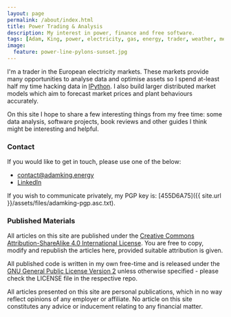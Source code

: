 ```yaml
---
layout: page
permalink: /about/index.html
title: Power Trading & Analysis
description: My interest in power, finance and free software. 
tags: [Adam, King, power, electricity, gas, energy, trader, weather, meteorology]
image:
  feature: power-line-pylons-sunset.jpg
---
```


I'm a trader in the European electricity markets.  These markets provide many opportunities to analyse data and optimise assets so I spend at-least half my time hacking data in [IPython](http://ipython.org).  I also build larger distributed market models which aim to forecast market prices and plant behaviours accurately.

On this site I hope to share a few interesting things from my free time: some data analysis, software projects, book reviews and other guides I think might be interesting and helpful.


### Contact

If you would like to get in touch, please use one of the below:

- [contact@adamking.energy](mailto:contact@adamking.energy)
- [LinkedIn](https://www.linkedin.com/in/adamkinguk)

If you wish to communicate privately, my PGP key is: [455D6A75]({{ site.url }}/assets/files/adamking-pgp.asc.txt).


### Published Materials

All articles on this site are published under the [Creative Commons Attribution-ShareAlike 4.0 International License](http://creativecommons.org/licenses/by-sa/4.0/).  You are free to copy, modify and republish the articles here, provided suitable attribution is given.

All published code is written in my own free-time and is released under the [GNU General Public License Version 2](https://www.gnu.org/licenses/gpl-2.0.txt) unless otherwise specified - please check the LICENSE file in the respective repo.

All articles presented on this site are personal publications, which in no way reflect opinions of any employer or affiliate. No article on this site constitutes any advice or inducement relating to any financial matter. 

